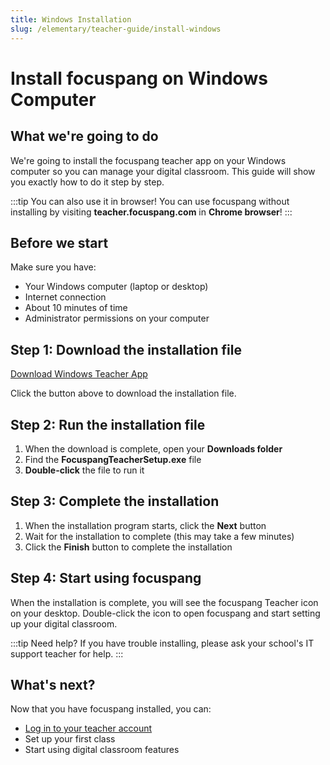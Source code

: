 ```yaml
---
title: Windows Installation
slug: /elementary/teacher-guide/install-windows
---
```


# Install focuspang on Windows Computer

## What we're going to do

We're going to install the focuspang teacher app on your Windows computer so you can manage your digital classroom.
This guide will show you exactly how to do it step by step.

:::tip You can also use it in browser!
You can use focuspang without installing by visiting **teacher.focuspang.com** in **Chrome browser**!
:::

## Before we start

Make sure you have:

- Your Windows computer (laptop or desktop)
- Internet connection
- About 10 minutes of time
- Administrator permissions on your computer

## Step 1: Download the installation file

<a class="fp-download-btn fp-download-btn-blue" href="https://ss1.cloud.kt.com:1000/focuspang-media/downloads/FocuspangTeacherSetup.exe" target="_blank" rel="noopener noreferrer">Download Windows Teacher App</a>

Click the button above to download the installation file.

## Step 2: Run the installation file

1. When the download is complete, open your **Downloads folder**
2. Find the **FocuspangTeacherSetup.exe** file
3. **Double-click** the file to run it

## Step 3: Complete the installation

1. When the installation program starts, click the **Next** button
2. Wait for the installation to complete (this may take a few minutes)
3. Click the **Finish** button to complete the installation

## Step 4: Start using focuspang

When the installation is complete, you will see the focuspang Teacher icon on your desktop.
Double-click the icon to open focuspang and start setting up your digital classroom.

:::tip Need help?
If you have trouble installing, please ask your school's IT support teacher for help.
:::

## What's next?

Now that you have focuspang installed, you can:

- [Log in to your teacher account](/docs/elementary/teacher-guide/login)
- Set up your first class
- Start using digital classroom features
